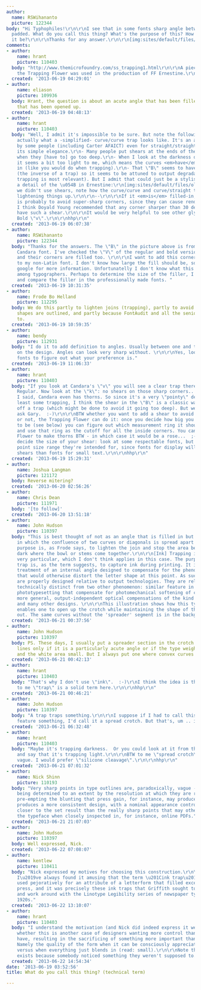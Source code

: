 ```yaml
---
author:
  name: RSWihananto
  picture: 122344
body: "Hi Typhophiles!\r\n\r\nI see that in some fonts sharp angle between paths is
  padded. What do you call this thing? What's the purpose of this? How large should
  it be?\r\n\r\nThanks for any answer.\r\n\r\n[img:sites/default/files/old-images/Whatsthis_5473.png]"
comments:
- author:
    name: hrant
    picture: 110403
  body: "http://www.themicrofoundry.com/ss_trapping1.html\r\n\r\nA piece of trivia:
    the Trapping Flower was used in the production of FF Ernestine.\r\nhttp://ernestinefont.com/\r\n\r\nhhp\r\n"
  created: '2013-06-19 04:29:01'
- author:
    name: eliason
    picture: 109936
  body: Hrant, the question is about an acute angle that has been filled in, not one
    that has been opened up.
  created: '2013-06-19 04:48:13'
- author:
    name: hrant
    picture: 110403
  body: "Well, I admit it's impossible to be sure. But note the following:\r\n- That's
    actually what a -simplified- curve/curve trap looks like. It's an approach favored
    by some people (including Carter AFAICT) even for straight/straight traps, for
    its simple elegance.\r\n- Many people put shears at the ends of their traps, especially
    when they [have to] go too deep.\r\n- When I look at the darkness of that area,
    it seems a bit too light to me, which means the curves <em>have</em> been pulled
    in (like you would do when trapping).\r\n- That \"B\" seems to have gentle thorns
    (the inverse of a trap) so it seems to be attuned to output degradation (where
    trapping is most relevant). But I admit that could just be a stylistic thing.\r\n\r\nHere's
    a detail of the \u054B in Ernestine:\r\n[img:sites/default/files/old-images/twotraps_4091.gif]\r\nAlthough
    we didn't use shears, note how the curve/curve and curve/straight traps are visibly
    lightening things up.\r\n\r\n--\r\n\r\nIf it <em>is</em> filled-in, the reason
    is probably to avoid super-sharp corners, since they can cause rendering problems.
    I think Doyald Young recommended that any corner sharper than 30 degrees should
    have such a shear.\r\n\r\nIt would be very helpful to see other glyphs, like the
    Bold \"v\".\r\n\r\nhhp\r\n"
  created: '2013-06-19 06:07:38'
- author:
    name: RSWihananto
    picture: 122344
  body: "Thanks for the answers. The \"B\" in the picture above is from Microsoft's
    Candara font. I've checked the \"V\" of the regular and bold version of Candara,
    and their corners are filled too. \r\n\r\nI want to add this corner filler thing
    to my non-Latin font. I don't know how large the fill should be, so i tried to
    google for more information. Unfortunatelly I don't know what this thing is called
    among typographers. Perhaps to determine the size of the filler, I'll just look
    and compare the filler in the professionally made fonts. "
  created: '2013-06-19 10:31:35'
- author:
    name: Frode Bo Helland
    picture: 112295
  body: We do this partly to lighten joins (trapping), partly to avoid problems when
    shapes are outlined, and partly because FontAudit and all the seniors tells us
    to.
  created: '2013-06-19 10:59:35'
- author:
    name: bendy
    picture: 112931
  body: "I do it to add definition to angles. Usually between one and ten units, depending
    on the design. Angles can look very sharp without. \r\n\r\nYes, look at other
    fonts to figure out what your preference is."
  created: '2013-06-19 11:06:33'
- author:
    name: hrant
    picture: 110403
  body: "If you look at Candara's \"v\" you will see a clear trap there, even in the
    Regular. Now look at the \"k\": no shears on those sharp corners... Plus, like
    I said, Candara even has thorns. So since it's a very \"pointy\" design with at
    least some trapping, I think the shear in the \"B\" is a classic way to finish
    off a trap (which might be done to avoid it going too deep). But we can always
    ask Gary.  :-)\r\n\r\nBTW whether you want to add a shear to avoid pointiness
    or not, the Trapping Flower can do it: once you decide how big you want the shear
    to be (see below) you can figure out which measurement ring it should fall on,
    and use that ring as the cutoff for all the inside corners. You can even use the
    Flower to make thorns BTW - in which case it would be a rose...  ;-)\r\n\r\nTo
    decide the size of your shear: look at some respectable fonts, but do mind the
    point size range they're intended for, since fonts for display will have smaller
    shears than fonts for small text.\r\n\r\nhhp\r\n"
  created: '2013-06-19 15:29:31'
- author:
    name: Joshua Langman
    picture: 121172
  body: Reverse mitering?
  created: '2013-06-20 02:56:26'
- author:
    name: Chris Dean
    picture: 111971
  body: '[to follow]'
  created: '2013-06-20 13:51:18'
- author:
    name: John Hudson
    picture: 110397
  body: "This is best thought of not as an angle that is filled in but as a crotch
    in which the confluence of two curves or diagonals is spread apart a little. The
    purpose is, as Frode says, to lighten the join and stop the area becoming too
    dark where the bowl or stems come together.\r\n\r\n[Ink] Trapping is something
    very particular, which I don't think applies in this case. The purpose of an ink
    trap is, as the term suggests, to capture ink during printing. It is a special
    treatment of an internal angle designed to compensate for the phenomenon of inkspread
    that would otherwise distort the letter shape at this point. As such, ink traps
    are properly designed relative to output technologies. They are related to but
    technically distinct from two other phenomenon: similar feature in designs for
    phototypesetting that compensate for photomechanical softening of corners, and
    more general, output-independent optical compensations of the kind used in Candara
    and many other designs. \r\n\r\nThis illustration shows how this type of  construction
    enables one to open up the crotch while maintaining the shape of the curves further
    out. The same curves without the 'spreader' segment is in the background layer.\r\n[img:sites/default/files/old-images/crotch_5458.png]"
  created: '2013-06-21 00:37:56'
- author:
    name: John Hudson
    picture: 110397
  body: PS. These days, I usually put a spreader section in the crotch of two straight
    lines only if it is a particularly acute angle or if the type weight is heavy
    and the white area small. But I always put one where convex curves come together.
  created: '2013-06-21 00:42:13'
- author:
    name: hrant
    picture: 110403
  body: "That's why I don't use \"ink\".  :-)\r\nI think the idea is the same, so
    to me \"trap\" is a solid term here.\r\n\r\nhhp\r\n"
  created: '2013-06-21 00:46:21'
- author:
    name: John Hudson
    picture: 110397
  body: "A trap traps something.\r\n\r\nI suppose if I had to call this kind of design
    feature something, I'd call it a spread crotch. But that's, um .. indelicate."
  created: '2013-06-21 06:32:48'
- author:
    name: hrant
    picture: 110403
  body: "Maybe it's trapping darkness.  Or you could look at it from the white's perspective,
    and say that it's trapping light.\r\n\r\nBTW to me \"spread crotch\" is a bit
    vague. I would prefer \"silicone cleavage\".\r\n\r\nhhp\r\n"
  created: '2013-06-21 07:01:32'
- author:
    name: Nick Shinn
    picture: 110193
  body: "Very sharp points in type outlines are, paradoxically, vague -- their appearance
    being determined to an extent by the resolution at which they are rendered. \r\n\r\nBy
    pre-empting the blunting that press gain, for instance, may produce, the designer
    produces a more consistent design, with a nominal appearance controlled to be
    closer to the set result than the really sharp points that may otherwise characterize
    the typeface when closely inspected in, for instance, online PDFs."
  created: '2013-06-21 21:07:03'
- author:
    name: John Hudson
    picture: 110397
  body: Well expressed, Nick.
  created: '2013-06-22 07:08:07'
- author:
    name: kentlew
    picture: 110411
  body: "Nick expressed my motives for choosing this construction.\r\n\r\nIncidentally,
    I\u2019ve always found it amusing that the term \u201Cink trap\u201D was originally
    used pejoratively for an attribute of a letterform that filled excessively on
    press, and it was precisely these ink traps that Griffith sought to *eliminate*
    and work around with the Linotype Legibility series of newspaper typefaces, ca.
    1920s."
  created: '2013-06-22 13:10:07'
- author:
    name: hrant
    picture: 110403
  body: "I understand the motivation (and Nick did indeed express it well) but I wonder
    whether this is another case of designers wanting more control than they can really
    have, resulting in the sacrificing of something more important than \"consistency\".
    Namely the quality of the form when it can be consciously appreciated (read: large)
    versus when everything just blends in (read: small).\r\n\r\nNote that this thread
    exists because somebody noticed something they weren't supposed to.\r\n\r\nhhp\r\n"
  created: '2013-06-22 14:54:34'
date: '2013-06-19 03:52:56'
title: What do you call this thing? (technical term)

---
```

